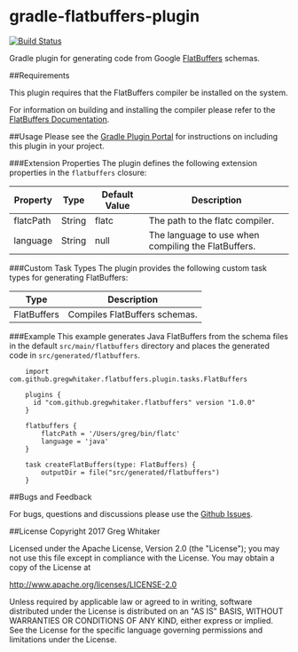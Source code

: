 gradle-flatbuffers-plugin
===
[![Build Status](https://travis-ci.org/gregwhitaker/gradle-flatbuffers-plugin.svg?branch=master)](https://travis-ci.org/gregwhitaker/gradle-flatbuffers-plugin)

Gradle plugin for generating code from Google [FlatBuffers](https://google.github.io/flatbuffers/) schemas.

##Requirements

This plugin requires that the FlatBuffers compiler be installed on the system.

For information on building and installing the compiler please refer to the [FlatBuffers Documentation](https://google.github.io/flatbuffers/flatbuffers_guide_building.html).

##Usage
Please see the [Gradle Plugin Portal](https://plugins.gradle.org/plugin/com.github.gregwhitaker.flatbuffers) for instructions on including this plugin in your project.

###Extension Properties
The plugin defines the following extension properties in the `flatbuffers` closure:

| Property  | Type   | Default Value | Description                                        |
|-----------|--------|---------------|----------------------------------------------------|
| flatcPath | String | flatc         | The path to the flatc compiler.                    |
| language  | String | null          | The language to use when compiling the FlatBuffers.|

###Custom Task Types
The plugin provides the following custom task types for generating FlatBuffers:

| Type        | Description                   |
|-------------|-------------------------------|
| FlatBuffers | Compiles FlatBuffers schemas. |

###Example
This example generates Java FlatBuffers from the schema files in the default `src/main/flatbuffers` directory and places the generated code in `src/generated/flatbuffers`.

```$groovy
    import com.github.gregwhitaker.flatbuffers.plugin.tasks.FlatBuffers
    
    plugins {
      id "com.github.gregwhitaker.flatbuffers" version "1.0.0"
    }

    flatbuffers {
        flatcPath = '/Users/greg/bin/flatc'
        language = 'java'
    }
    
    task createFlatBuffers(type: FlatBuffers) {
        outputDir = file("src/generated/flatbuffers")
    }
```

##Bugs and Feedback

For bugs, questions and discussions please use the [Github Issues](https://github.com/gregwhitaker/gradle-flatbuffers-plugin/issues).

##License
Copyright 2017 Greg Whitaker

Licensed under the Apache License, Version 2.0 (the "License"); you may not use this file except in compliance with the License. You may obtain a copy of the License at

http://www.apache.org/licenses/LICENSE-2.0

Unless required by applicable law or agreed to in writing, software distributed under the License is distributed on an "AS IS" BASIS, WITHOUT WARRANTIES OR CONDITIONS OF ANY KIND, either express or implied. See the License for the specific language governing permissions and limitations under the License.